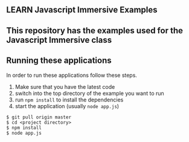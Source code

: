 ## LEARN Javascript Immersive Examples

## This repository has the examples used for the Javascript Immersive class
## Running these applications

In order to run these applications follow these steps.

1. Make sure that you have the latest code
2. switch into the top directory of the example you want to run
3. run ```npm install``` to install the dependencies
4. start the application (usually ```node app.js```)

```
$ git pull origin master
$ cd <project directory>
$ npm install
$ node app.js
```
